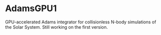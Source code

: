 # AdamsGPU1
GPU-accelerated Adams integrator for collisionless N-body simulations of the Solar System. Still working on the first version.
